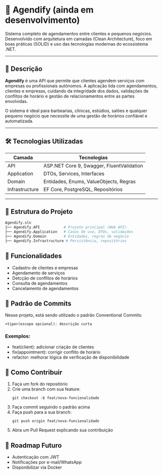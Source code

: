 # 📅 Agendify (ainda em desenvolvimento)

Sistema completo de agendamentos entre clientes e pequenos negócios. Desenvolvido com arquitetura em camadas (Clean Architecture), foco em boas práticas (SOLID) e uso das tecnologias modernas do ecossistema .NET.

---

## 🚀 Descrição

**Agendify** é uma API que permite que clientes agendem serviços com empresas ou profissionais autônomos. A aplicação lida com agendamentos, clientes e empresas, cuidando da integridade dos dados, validações de conflitos de horário e gestão de relacionamentos entre as partes envolvidas.

O sistema é ideal para barbearias, clínicas, estúdios, salões e qualquer pequeno negócio que necessite de uma gestão de horários confiável e automatizada.

---

## 🛠️ Tecnologias Utilizadas

| Camada         | Tecnologias                               |
|----------------|-------------------------------------------|
| API            | ASP.NET Core 9, Swagger, FluentValidation |
| Application    | DTOs, Services, Interfaces                |
| Domain         | Entidades, Enums, ValueObjects, Regras    |
| Infrastructure | EF Core, PostgreSQL, Repositórios         |

---

## 📂 Estrutura do Projeto

```bash
Agendify.sln
├── Agendify.API           # Projeto principal (Web API)
├── Agendify.Application   # Casos de uso, DTOs, validações
├── Agendify.Domain        # Entidades, regras de negócio
├── Agendify.Infrastructure # Persistência, repositórios
```

## 🧩 Funcionalidades
- Cadastro de clientes e empresas
- Agendamento de serviços
- Detcção de conflitos de horários
- Consulta de agendamentos
- Cancelamento de agendamentos

## 🔖 Padrão de Commits
Nesse projeto, está sendo utilizado o padrão Conventional Commits:
```
<tipo>(escopo opcional): descrição curta
```
### Exemplos:
- feat(client): adicionar criação de clientes
- fix(appointment): corrigir conflito de horário
- refactor: melhorar lógica de verificação de disponibilidade

## 🤝 Como Contribuir
1. Faça um fork do repositório
2. Crie uma branch com sua feature:
    ```
   git checkout -b feat/nova-funcionalidade
   ```
3. Faça commit seguindo o padrão acima
4. Faça push para a sua branch:
    ```
   git push origin feat/nova-funcionalidade
   ```
5. Abra um Pull Request explicando sua contribuição

## 🏁 Roadmap Futuro
- Autenticação com JWT
- Notificações por e-mail/WhatsApp
- Disponibilizar via Docker